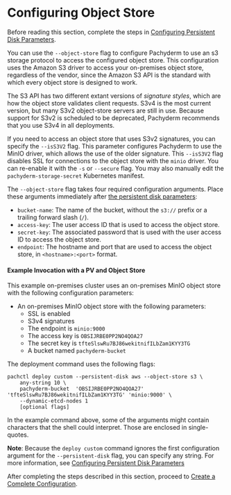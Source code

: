 # Configuring Object Store

Before reading this section, complete the steps in
[Configuring Persistent Disk Parameters](./deploy_custom_configuring_persistent_disk_parameters.md).

You can use the `--object-store` flag to configure Pachyderm to use an
s3 storage protocol to access the configured object store.
This configuration uses the Amazon S3 driver to access your on-premises
object store, regardless of the vendor,
since the Amazon S3 API is the standard with which every object store
is designed to work.

The S3 API has two different extant versions of *signature styles*,
which are how the object store validates client requests.
S3v4 is the most current version, but many S3v2 object-store servers
are still in use. Because support for S3v2 is scheduled
to be deprecated, Pachyderm recommends that you use S3v4 in all
deployments.

If you need to access an object store that uses S3v2
signatures, you can specify the `--isS3V2` flag.
This parameter configures Pachyderm to use the MinIO driver,
which allows the use of the older signature.
This `--isS3V2` flag disables SSL for connections to the object store
with the `minio` driver.
You can re-enable it with the `-s` or `--secure` flag.
You may also manually edit the `pachyderm-storage-secret` Kubernetes manifest.

The `--object-store` flag takes four required  configuration arguments.
Place these arguments immediately after
[the persistent disk parameters](deploy_custom_configuring_persistent_disk_parameters.md):

- `bucket-name`: The name of the bucket, without the `s3://`
prefix or a trailing forward slash (`/`).
- `access-key`: The user access ID that is used to access the
object store.
- `secret-key`: The associated password that is used with the user
access ID to access the object store.
- `endpoint`: The hostname and port that are used to access the object
store, in `<hostname>:<port>` format.

#### Example Invocation with a PV and Object Store

This example on-premises cluster uses an on-premises
MinIO object store with the following configuration parameters:

* An on-premises MinIO object store with the following parameters:
  - SSL is enabled
  - S3v4 signatures
  - The endpoint is `minio:9000`
  - The access key is `OBSIJRBE0PP2NO4QOA27`
  - The secret key is `tfteSlswRu7BJ86wekitnifILbZam1KYY3TG`
  - A bucket named `pachyderm-bucket`

The deployment command uses the following flags:

```
pachctl deploy custom --persistent-disk aws --object-store s3 \
    any-string 10 \
    pachyderm-bucket  'OBSIJRBE0PP2NO4QOA27' 'tfteSlswRu7BJ86wekitnifILbZam1KYY3TG' 'minio:9000' \
    --dynamic-etcd-nodes 1
    [optional flags]
```
In the example command above, some of the arguments might
contain characters that the shell could interpret.
Those are enclosed in single-quotes.

**Note**: Because the `deploy custom` command ignores the first
configuration argument for the `--persistent-disk` flag,
you can specify any string. For more information,
see [Configuring Persistent Disk Parameters](./deploy_custom_configuring_persistent_disk_parameters.md)

After completing the steps described in this section, proceed to
[Create a Complete Configuration](./deploy_custom_complete_example_invocation.md).

